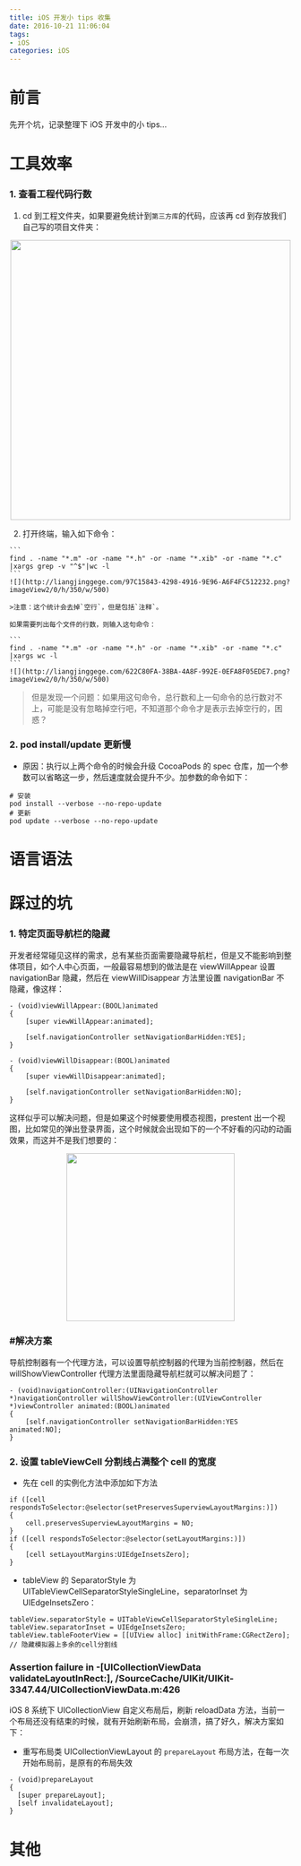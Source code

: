 ```yaml
---
title: iOS 开发小 tips 收集
date: 2016-10-21 11:06:04
tags:
- iOS
categories: iOS
---
```

# 前言
先开个坑，记录整理下 iOS 开发中的小 tips...

# 工具效率
### 1. 查看工程代码行数
1. cd 到工程文件夹，如果要避免统计到`第三方库`的代码，应该再 cd 到存放我们自己写的项目文件夹：

<div >
<center>
    <img src="http://liangjinggege.com/4C26F715-EADD-4C10-AA6F-8953C0726C60.png?imageView2/0/h/350" width="500px" >
    </center>
</div>

2. 打开终端，输入如下命令：
<!-- more -->
	```
	find . -name "*.m" -or -name "*.h" -or -name "*.xib" -or -name "*.c" |xargs grep -v "^$"|wc -l 
	```
	![](http://liangjinggege.com/97C15843-4298-4916-9E96-A6F4FC512232.png?imageView2/0/h/350/w/500)
	
	>注意：这个统计会去掉`空行`，但是包括`注释`。
	
	如果需要列出每个文件的行数，则输入这句命令：
	
	```
	find . -name "*.m" -or -name "*.h" -or -name "*.xib" -or -name "*.c" |xargs wc -l   
	```
	![](http://liangjinggege.com/622C80FA-38BA-4A8F-992E-0EFA8F05EDE7.png?imageView2/0/h/350/w/500)
	
>但是发现一个问题：如果用这句命令，总行数和上一句命令的总行数对不上，可能是没有忽略掉空行吧，不知道那个命令才是表示去掉空行的，困惑？
	

### 2. pod install/update 更新慢
- 原因：执行以上两个命令的时候会升级 CocoaPods 的 spec 仓库，加一个参数可以省略这一步，然后速度就会提升不少。加参数的命令如下：

```
# 安装
pod install --verbose --no-repo-update
# 更新
pod update --verbose --no-repo-update

```

# 语言语法






# 踩过的坑
### 1. 特定页面导航栏的隐藏
开发者经常碰见这样的需求，总有某些页面需要隐藏导航栏，但是又不能影响到整体项目，如个人中心页面，一般最容易想到的做法是在 viewWillAppear 设置 navigationBar 隐藏，然后在 viewWillDisappear 方法里设置 navigationBar 不隐藏，像这样：

```
- (void)viewWillAppear:(BOOL)animated
{
    [super viewWillAppear:animated];
    
    [self.navigationController setNavigationBarHidden:YES];
}

- (void)viewWillDisappear:(BOOL)animated
{
    [super viewWillDisappear:animated];
    
    [self.navigationController setNavigationBarHidden:NO];
}
```

这样似乎可以解决问题，但是如果这个时候要使用模态视图，prestent 出一个视图，比如常见的弹出登录界面，这个时候就会出现如下的一个不好看的闪动的动画效果，而这并不是我们想要的：  

<div >
<center>
    <img src="http://liangjinggege.com/0914271803292uou.gif?imageView2/0/h/650" width="300px" >
    </center>
</div>

### **#解决方案**

导航控制器有一个代理方法，可以设置导航控制器的代理为当前控制器，然后在 willShowViewController 代理方法里面隐藏导航栏就可以解决问题了：

```
- (void)navigationController:(UINavigationController *)navigationController willShowViewController:(UIViewController *)viewController animated:(BOOL)animated
{
    [self.navigationController setNavigationBarHidden:YES animated:NO];
}
```

### 2. 设置 tableViewCell 分割线占满整个 cell 的宽度
* 先在 cell 的实例化方法中添加如下方法

```
if ([cell respondsToSelector:@selector(setPreservesSuperviewLayoutMargins:)])
{
    cell.preservesSuperviewLayoutMargins = NO;
}
if ([cell respondsToSelector:@selector(setLayoutMargins:)])
{
    [cell setLayoutMargins:UIEdgeInsetsZero];
}
```

* tableView 的 SeparatorStyle 为 UITableViewCellSeparatorStyleSingleLine，separatorInset 为 UIEdgeInsetsZero：

```
tableView.separatorStyle = UITableViewCellSeparatorStyleSingleLine;
tableView.separatorInset = UIEdgeInsetsZero;
tableView.tableFooterView = [[UIView alloc] initWithFrame:CGRectZero]; // 隐藏模拟器上多余的cell分割线
```


### Assertion failure in -[UICollectionViewData validateLayoutInRect:], /SourceCache/UIKit/UIKit-3347.44/UICollectionViewData.m:426

iOS 8 系统下 UICollectionView 自定义布局后，刷新 reloadData 方法，当前一个布局还没有结束的时候，就有开始刷新布局，会崩溃，搞了好久，解决方案如下：

- 重写布局类 UICollectionViewLayout 的 `prepareLayout` 布局方法，在每一次开始布局前，是原有的布局失效

```
- (void)prepareLayout
{
  [super prepareLayout];
  [self invalidateLayout];
}
```


# 其他
